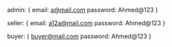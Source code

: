 admin: {
email: a@mail.com
password: Ahmed@123
}

seller: {
email: a12a@mail.com
password: Ahmed@123
}

buyer: {
buyer@mail.com
password: Ahmed@123
}
